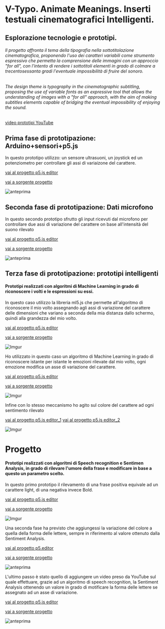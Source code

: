 # V-Typo. Animate Meanings. Inserti testuali cinematografici Intelligenti.
## Esplorazione tecnologie e prototipi.
###### Il progetto affronta il tema della tipografia nella sottotitolazione cinematografica, proponendo l'uso dei caratteri variabili come strumento espressivo che permetta la comprensione delle immagini con un approccio "for all", con l'intento di rendere i sottotitoli elementi in grado di colmare a trecentosessanta gradi l'eventuale impossibilità di fruire del sonoro. ######

###### *The design theme is typography in the cinematographic subtitling, proposing the use of variable fonts as an expressive tool that allows the understanding of images with a "for all" approach, with the aim of making subtitles elements capable of bridging the eventual impossibility of enjoying the sound*. 
[video prototipi YouTube](https://www.youtube.com/channel/UCkjRX9Fz-Cb1KqOfj2qPm4w/)



## Prima fase di prototipazione: Arduino+sensori+p5.js  ##
 In questo prototipo utilizzo: un sensore ultrasuoni, un joystick ed un potenziometro per controllare gli assi di variaizone del carattere. 
 
 
 [vai al progetto p5.js editor](https://editor.p5js.org/gr.ace/full/kET-pmdYl) 
 
 [vai a sorgente progetto](https://github.com/gr-ace-p/v-typo/tree/master/Primi%20prototipi_arduino%20e%20sensori)


![anteprima](https://imgur.com/ljHEUlN.gif)


## Seconda fase di prototipazione: Dati microfono ##
 In questo secondo prototipo sfrutto gli input ricevuti dal microfono per controllare due assi di variazione del carattere on base all'intensità del suono rilevato
 
 
 [vai al progetto p5.js editor](https://editor.p5js.org/gr.ace/full/M1ov0ly79) 
 
 [vai a sorgente progetto](https://github.com/gr-ace-p/v-typo/tree/master/Prototipo%20microfono%20e%20VF)


![anteprima](https://i.imgur.com/IQHQlBn.gif)


## Terza fase di prototipazione: prototipi intelligenti ##
#### Prototipi realizzati con algoritmi di Machine Learning in grado di riconoscere i volti e le espressioni su essi. ####
 In questo caso utilizzo la libreria ml5.js che permette all'algoritmo di riconoscere il mio volto assegnando agli assi di variazione del carattere delle dimensioni che variano a seconda della mia distanza dallo schermo, quindi alla grandezza del mio volto.
 
 
 [vai al progetto p5.js editor](https://editor.p5js.org/gr.ace/full/NXffr_GTc) 
 
 [vai a sorgente progetto](https://github.com/gr-ace-p/v-typo/tree/master/PrototipiIntelligenti/ml5FaceDetection)


![Imgur](https://i.imgur.com/E92Oyeo.gif)

 Ho utilizzato in questo caso un algoritmo di Machine Learning in grado di riconoscere istante per istante le emozioni rilevate dal mio volto, ogni emozione modifica un asse di variazione del carattere. 
 
 
 [vai al progetto p5.js editor](https://editor.p5js.org/gr.ace/full/Ztfd3xQNy) 
 
 [vai a sorgente progetto](https://github.com/gr-ace-p/v-typo/tree/master/PrototipiIntelligenti/SentimentAnalysis)


![Imgur](https://imgur.com/U8oVxmz.gif)


Infine con lo stesso meccanismo ho agito sul colore del carattere ad ogni sentimento rilevato


[vai al progetto p5.js editor_1](https://editor.p5js.org/gr.ace/full/Se3VX-QkU) [vai al progetto p5.js editor_2](https://editor.p5js.org/gr.ace/full/Q96NWNCD)




![Imgur](https://imgur.com/BKLMymh.gif)

# Progetto
#### Prototipi realizzati con algoritmi di Speech recognition e Sentimen Analysis, in grado di rilevare l'umore della frase e modificare in base a questo un parametro scelto. ####


In questo primo prototipo il rilevamento di una frase positiva equivale ad un carattere light, di una negativa invece Bold.


[vai al progetto p5.js editor](https://editor.p5js.org/gr.ace/full/LE0oLOwA)

[vai a sorgente progetto](https://github.com/gr-ace-p/v-typo/tree/master/prototipi%20progetto/speech%2Bsentiment%20testo)


![Imgur](https://imgur.com/DiBnuz9.gif)


Una seconda fase ha previsto che aggiungessi la variazione del colore a quella della forma delle lettere, sempre in riferimento al valore ottenuto dalla Sentiment Analysis.

[vai al progetto p5.editor](https://editor.p5js.org/gr.ace/full/m7IoA91n)

[vai a sorgente progetto](https://github.com/gr-ace-p/v-typo/tree/master/prototipi%20progetto/speech%2Bsentiment%20testo%20e%20colore)


![anteprima](https://imgur.com/xhey1qK.gif)


L'ultimo passo è stato quello di aggiungere un video preso da YouTube sul quale effettuare, grazie ad un algoritmo di speech recognition, la Sentiment Analysis ottenendo un valore in grado di motificare la forma delle lettere se assegnato ad un asse di variazione.

[vai al progetto p5.js editor](https://editor.p5js.org/gr.ace/full/TctDw6hSr)

[vai a sorgente progetto](https://github.com/gr-ace-p/v-typo/tree/master/prototipi%20progetto/speech%2B%20sentiment%20video%20e%20testo/funzionante)


![anteprima](https://imgur.com/ZGxO6aj.gif)
